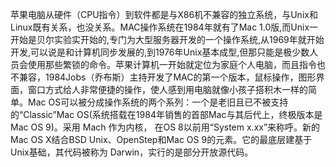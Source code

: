 苹果电脑从硬件（CPU指令）到软件都是与X86机不兼容的独立系统，与Unix和Linux既有关系，也没关系。MAC操作系统在1984年就有了Mac 1.0版,而Unix一开始是贝尔实验实开始的,专门为大型服务器开发的一个操作系统,从1969年就开始开发,可以说是和计算机同步发展的,到1976年Unix基本成型,但那只能是极少数人员会使用那些繁锁的命令。苹果计算机一开始就定位为家庭个人电脑，而且指令也不兼容，1984Jobs（乔布斯）主持开发了MAC的第一个版本，鼠标操作，图形界面，窗口方式给人非常便捷的操作，使人感到用电脑就像小孩子搭积木一样的简单。Mac OS可以被分成操作系统的两个系列：一个是老旧且已不被支持的“Classic”Mac OS(系统搭载在1984年销售的首部Mac与其后代上，终极版本是Mac OS 9)。采用 Mach 作为内核， 在OS 8以前用“System x.xx”来称呼。新的Mac OS X结合BSD Unix、OpenStep和Mac OS 9的元素。它的最底层建基于Unix基础，其代码被称为 Darwin，实行的是部分开放源代码。